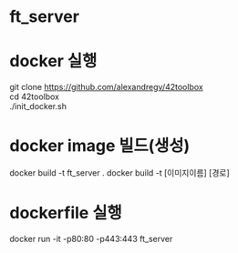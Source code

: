 # ft_server

# docker 실행
git clone https://github.com/alexandregv/42toolbox  
cd 42toolbox  
./init_docker.sh  

# docker image 빌드(생성)
docker build -t ft_server .
docker build -t [이미지이름] [경로]  

# dockerfile 실행
docker run -it -p80:80 -p443:443 ft_server  
